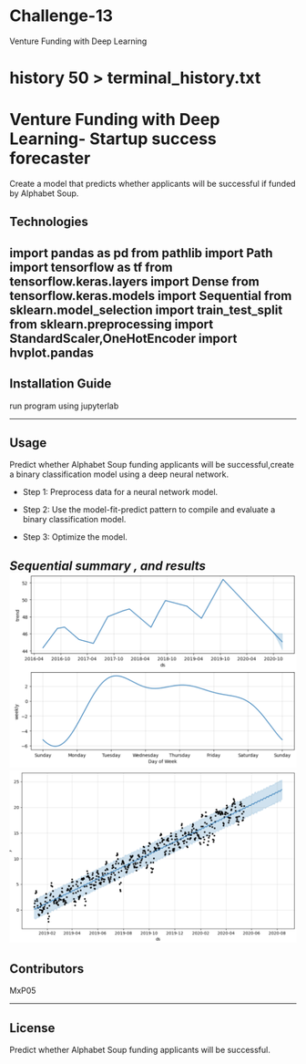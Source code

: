 # Challenge-13
Venture Funding with Deep Learning
# history 50 > terminal_history.txt

# Venture Funding with Deep Learning- Startup success forecaster
Create a model that predicts whether applicants will be successful if funded by Alphabet Soup.
## Technologies

import pandas as pd
from pathlib import Path
import tensorflow as tf
from tensorflow.keras.layers import Dense
from tensorflow.keras.models import Sequential
from sklearn.model_selection import train_test_split
from sklearn.preprocessing import StandardScaler,OneHotEncoder
import hvplot.pandas
---

## Installation Guide
run program using jupyterlab

---

## Usage
Predict whether Alphabet Soup funding applicants will be successful,create a binary classification model using a deep neural network.




* Step 1: Preprocess data for a neural network model.

* Step 2: Use the model-fit-predict pattern to compile and evaluate a binary classification model.

* Step 3: Optimize the model.

*Sequential summary , and results*
![Sequential summary](https://github.com/MxP05/Challenge-11/blob/main/image/image1.png?raw=true)
![Results](https://github.com/MxP05/Challenge-11/blob/main/image/image2.png?raw=true)
---

## Contributors

MxP05

---

## License
Predict whether Alphabet Soup funding applicants will be successful.